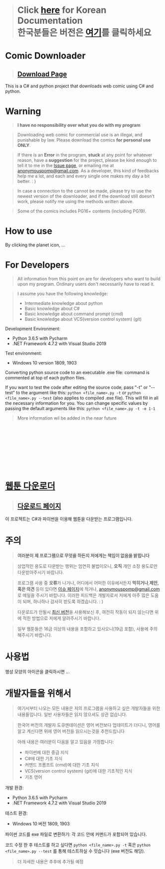 ># Click [here](#kor) for Korean Documentation<br>한국분들은 버전은 [여기](#kor)를 클릭하세요

# Comic Downloader

> ## [Download Page](https://github.com/AnonymousPomp/Comic-Downloader/releases/)

This is a C# and python project that downloads web comic using C# and python.

# Warning
>**I have no responsibility over what you do with my program**

>Downloading web comic for commercial use is an illegal, and punishable by law. Please download the comics **for personal use ONLY**.

>If there is an **Error** in the program, **stuck** at any point for whatever reason, have a **suggestion** for the project, please be kind enough to tell it to me in the [Issue page](https://github.com/AnonymousPomp/Comic-Downloader/issues), or emailing me at <anonymouspomp@gmail.com>. As a developer, this kind of  feedbacks help me a lot, and each and every single one makes my day a bit better. : )

>In case a connection to the cannot be made, please try to use the newest version of the downloader, and if the download still doesn't work, please notify me using the methods written above.

>Some of the comics includes PG16+ contents (including PG19).

# How to use
By clicking the planet icon, ...

# For Developers
>All information from this point on are for developers who want to build upon my program. Ordinary users don't necessarily have to read it.

>I assume you have the following knowledge:
>- Intermediate knowledge about python
>- Basic knowledge about C#
>- Basic knowledge about command prompt (cmd)
>- Basic knowledge about VCS(version control system) (git)

Development Environment:
- Python 3.6.5 with Pycharm
- .NET Framework 4.7.2 with Visual Studio 2019

Test environment:
- Windows 10 version 1809, 1903

Converting python source code to an executable .exe file: command is commented at top of each python files.

If you want to test the code after editing the source code, pass "-t" or "--test" to the argument like this: `python <file_name>.py -t` or `python <file_name>.py --test` (also applies to compiled .exe file). This will fill in all the necessary information for you. You can change specific values by passing the default arguments like this: `python <file_name>.py -t -e 1-1`

>More information wil be added in the near future

<br>
<br>
<br>
<br>
<br>
<br>
<br>
<br>

# [웹툰 다운로더](#kor)
> ## [다운로드 페이지](https://github.com/AnonymousPomp/Comic-Downloader/releases/)

이 프로젝트는 C#과 파이썬을 이용해 웹툰을 다운받는 프로그램입니다.

# 주의
>**여러분이 제 프로그램으로 무엇을 하든지 저에게는 책임이 없음을 밝힙니다**

>상업적인 용도로 다운받는 행위는 엄연히 불법이오니, **오직** 개인 소장 용도로만 다운받아주시기 바랍니다.

>프로그램 사용 중 **오류**가 나거나, 어디에서 어떠한 이유에서든지 **막히거나**,**제안, 혹은 의견** 등이 있다면 [이슈 페이지](https://github.com/AnonymousPomp/Comic-Downloader/issues)에 적거나, <anonymouspomp@gmail.com>로 메일을 주시기 바랍니다. 이러한 피드백은 개발자로서 저에게 아주 많은 도움이 되며, 하나하나 감사히 받도록 하겠습니다. : )

>다운로드가 안될시 [최신 버전](https://github.com/AnonymousPomp/Comic-Downloader/releases/latest)을 사용해보신 후, 여전히 작동이 되지 않는다면 위에 적힌 방법으로 저에게 알려주시기 바랍니다.

>일부 웹툰들은 16금 이상의 내용을 포함하고 있사오니(19금 포함), 사용에 주의해주시기 바랍니다.

# 사용법
행성 모양의 아이콘을 클릭하시면 ...

# 개발자들을 위해서
>여기서부터 나오는 모든 내용은 저의 프로그램을 사용하고 싶은 개발자들을 위한 내용들입니다. 일반 사용자들은 읽지 않으셔도 상관 없습니다.

>한국어 버전의 개발자 도큐멘테이션은 영어 버전보다 업데이트가 더디니, 영어를 알고 계신다면 위에 영어 버전을 읽으시는것을 추천드립니다

>아래 내용은 여러분이 다음을 알고 있음을 가정합니다:
>- 파이썬에 대한 중급 지식
>- C#에 대한 기초 지식
>- 커맨드 프롬프트 (cmd)에 대한 기초 지식
>- VCS(version control system) (git)에 대한 기초적인 지식
>- 기초 영어

개발 환경:
- Python 3.6.5 with Pycharm
- .NET Framework 4.7.2 with Visual Studio 2019

테스트 환경:
- Windows 10 버전 1809, 1903

파이썬 코드를 exe 파일로 변환하기: 각 코드 안에 커맨드가 포함되어 있습니다.

코드 수정 한 후 테스트를 하고 싶다면 `python <file_name>.py -t` 혹은 `python <file_name>.py --test` 를 통해 테스트하실 수 잇습니다 (exe 버전도 해당).

>더 자세한 내용은 추후에 추가될 예정